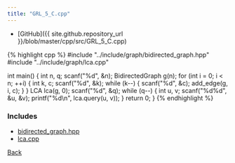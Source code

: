 ```yaml
---
title: "GRL_5_C.cpp"
---
```


- [GitHub]({{ site.github.repository_url }}/blob/master/cpp/src/GRL_5_C.cpp)

{% highlight cpp %}
#include "../include/graph/bidirected_graph.hpp"
#include "../include/graph/lca.cpp"

int main() {
  int n, q;
  scanf("%d", &n);
  BidirectedGraph g(n);
  for (int i = 0; i < n; ++i) {
    int k, c;
    scanf("%d", &k);
    while (k--) {
      scanf("%d", &c);
      add_edge(g, i, c);
    }
  }
  LCA lca(g, 0);
  scanf("%d", &q);
  while (q--) {
    int u, v;
    scanf("%d%d", &u, &v);
    printf("%d\n", lca.query(u, v));
  }
  return 0;
}
{% endhighlight %}

### Includes

- [bidirected_graph.hpp](../include/graph/bidirected_graph)
- [lca.cpp](../include/graph/lca)

[Back](..)
